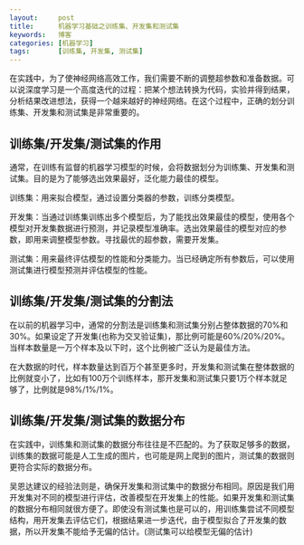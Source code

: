 ```yaml
---
layout:     post
title:      机器学习基础之训练集、开发集和测试集
keywords:   博客
categories: [机器学习]
tags:	    [训练集, 开发集, 测试集]
---
```


在实践中，为了使神经网络高效工作，我们需要不断的调整超参数和准备数据。可以说深度学习是一个高度迭代的过程：把某个想法转换为代码，实验并得到结果，分析结果改进想法，获得一个越来越好的神经网络。在这个过程中，正确的划分训练集、开发集和测试集是非常重要的。

## 训练集/开发集/测试集的作用

通常，在训练有监督的机器学习模型的时候，会将数据划分为训练集、开发集和测试集。目的是为了能够选出效果最好，泛化能力最佳的模型。

训练集：用来拟合模型，通过设置分类器的参数，训练分类模型。

开发集：当通过训练集训练出多个模型后，为了能找出效果最佳的模型，使用各个模型对开发集数据进行预测，并记录模型准确率。选出效果最佳的模型对应的参数，即用来调整模型参数。寻找最优的超参数，需要开发集。

测试集：用来最终评估模型的性能和分类能力。当已经确定所有参数后，可以使用测试集进行模型预测并评估模型的性能。

## 训练集/开发集/测试集的分割法

在以前的机器学习中，通常的分割法是训练集和测试集分别占整体数据的70%和30%。如果设定了开发集(也称为交叉验证集)，那比例可能是60%/20%/20%。当样本数量是一万个样本及以下时，这个比例被广泛认为是最佳方法。

在大数据的时代，样本数量达到百万个甚至更多时，开发集和测试集在整体数据的比例就变小了，比如有100万个训练样本，那开发集和测试集只要1万个样本就足够了，比例就是98%/1%/1%。  

## 训练集/开发集/测试集的数据分布  

在实践中，训练集和测试集的数据分布往往是不匹配的。为了获取足够多的数据，训练集的数据可能是人工生成的图片，也可能是网上爬到的图片，测试集的数据则更符合实际的数据分布。

吴恩达建议的经验法则是，确保开发集和测试集中的数据分布相同。原因是我们用开发集对不同的模型进行评估，改善模型在开发集上的性能。如果开发集和测试集的数据分布相同就很方便了。即使没有测试集也是可以的，用训练集尝试不同模型结构，用开发集去评估它们，根据结果进一步迭代，由于模型拟合了开发集的数据，所以开发集不能给予无偏的估计。(测试集可以给模型无偏的估计)


